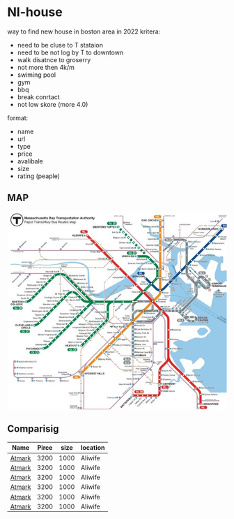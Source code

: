 # NI-house
way to find new house in boston area in 2022
kritera:
- need to be cluse to T stataion
- need to be not log by T to downtown
- walk disatnce to groserry
- not more then 4k/m
- swiming pool
- gym
- bbq
- break conrtact
- not low skore (more 4.0)

format:

- name
- url
- type
- price
- avalibale
- size
- rating (peaple)

## MAP

![sub_map_bos](https://github.com/smnikitin/NI-house/blob/main/map/sub_map_bos.JPG)

## Comparisig


| Name | Pirce | size | location |
| -----| ----- | ---- | -------- |
| [Atmark](http://dev.nodeca.com)   | 3200  | 1000 | Aliwife |
| [Atmark](http://dev.nodeca.com)   | 3200  | 1000 | Aliwife |
| [Atmark](http://dev.nodeca.com)  | 3200  | 1000 | Aliwife |
| [Atmark](http://dev.nodeca.com)   | 3200  | 1000 | Aliwife |
| [Atmark](http://dev.nodeca.com)   | 3200  | 1000 | Aliwife |
| [Atmark](http://dev.nodeca.com)   | 3200  | 1000 | Aliwife |
